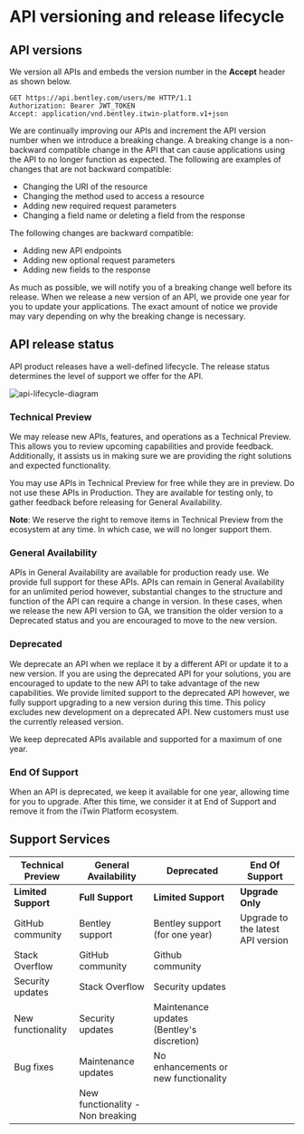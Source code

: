 <!-- Copyright (c) Bentley Systems, Incorporated. All rights reserved.            -->
<!-- See LICENSE in the project root for license terms and full copyright notice. -->

# API versioning and release lifecycle

## API versions

We version all APIs and embeds the version number in the **Accept** header as shown below.

```HTTP
GET https://api.bentley.com/users/me HTTP/1.1
Authorization: Bearer JWT_TOKEN
Accept: application/vnd.bentley.itwin-platform.v1+json
```

We are continually improving our APIs and increment the API version number when we introduce a breaking change. A breaking change is a non-backward compatible change in the API that can cause applications using the API to no longer function as expected. The following are examples of changes that are not backward compatible:

- Changing the URI of the resource
- Changing the method used to access a resource
- Adding new required request parameters
- Changing a field name or deleting a field from the response

The following changes are backward compatible:

- Adding new API endpoints
- Adding new optional request parameters
- Adding new fields to the response

As much as possible, we will notify you of a breaking change well before its release. When we release a new version of an API, we provide one year for you to update your applications. The exact amount of notice we provide may vary depending on why the breaking change is necessary.

## API release status

API product releases have a well-defined lifecycle. The release status determines the level of support we offer for the API.

![api-lifecycle-diagram](/images/API-Lifecycle-complete.jpg)

### Technical Preview

We may release new APIs, features, and operations as a Technical Preview. This allows you to review upcoming capabilities and provide feedback. Additionally, it assists us in making sure we are providing the right solutions and expected functionality.

You may use APIs in Technical Preview for free while they are in preview. Do not use these APIs in Production. They are available for testing only, to gather feedback before releasing for General Availability.

**Note**: We reserve the right to remove items in Technical Preview from the ecosystem at any time. In which case, we will no longer support them.

### General Availability

APIs in General Availability are available for production ready use. We provide full support for these APIs. APIs can remain in General Availability for an unlimited period however, substantial changes to the structure and function of the API can require a change in version. In these cases, when we release the new API version to GA, we transition the older version to a Deprecated status and you are encouraged to move to the new version.

### Deprecated

We deprecate an API when we replace it by a different API or update it to a new version. If you are using the deprecated API for your solutions, you are encouraged to update to the new API to take advantage of the new capabilities. We provide limited support to the deprecated API however, we fully support upgrading to a new version during this time. This policy excludes new development on a deprecated API. New customers must use the currently released version.

We keep deprecated APIs available and supported for a maximum of one year.

### End Of Support

When an API is deprecated, we keep it available for one year, allowing time for you to upgrade. After this time, we consider it at End of Support and remove it from the iTwin Platform ecosystem.

## Support Services

| **Technical Preview** | **General Availability**         | **Deprecated**                             | **End Of Support**                |
| --------------------- | -------------------------------- | ------------------------------------------ | --------------------------------- |
| **Limited Support**   | **Full Support**                 | **Limited Support**                        | **Upgrade Only**                  |
| GitHub community      | Bentley support                  | Bentley support (for one year)             | Upgrade to the latest API version |
| Stack Overflow        | GitHub community                 | Github community                           |                                   |
| Security updates      | Stack Overflow                   | Security updates                           |                                   |
| New functionality     | Security updates                 | Maintenance updates (Bentley's discretion) |                                   |
| Bug fixes             | Maintenance updates              | No enhancements or new functionality       |                                   |
|                       | New functionality - Non breaking |                                            |                                   |
